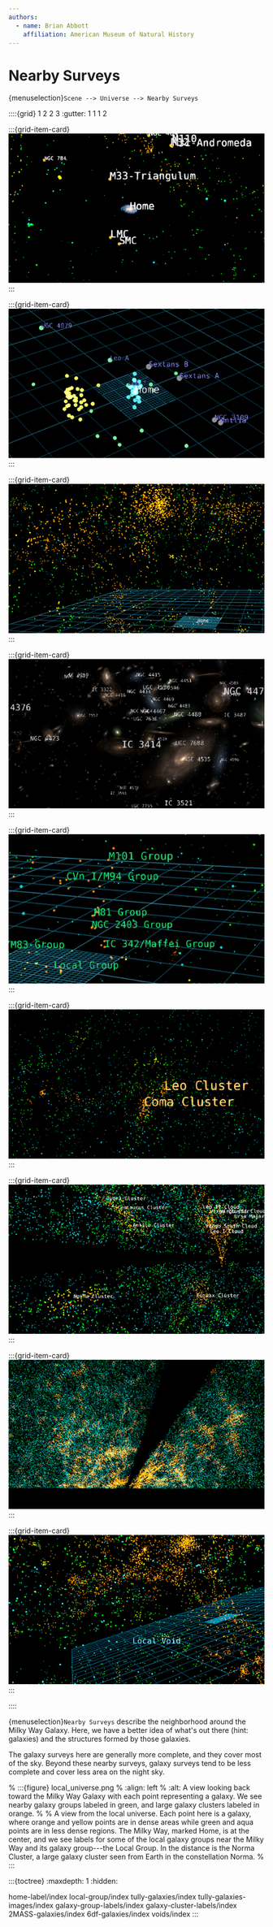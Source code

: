 ```yaml
---
authors:
  - name: Brian Abbott
    affiliation: American Museum of Natural History
---
```



# Nearby Surveys

{menuselection}`Scene --> Universe --> Nearby Surveys`


::::{grid} 1 2 2 3
:gutter: 1 1 1 2

:::{grid-item-card} [](./home-label/index)
[![Home (Milky Way) label](./home-label/home_label_icon.png)](./home-label/index)
:::

:::{grid-item-card} [](./local-group/index)
[![Local group](./local-group/local_group_icon.png)](./local-group/index)
:::

:::{grid-item-card} [](./tully-galaxies/index)
[![Tully galaxies](./tully-galaxies/tully_icon.png)](./tully-galaxies/index)
:::

:::{grid-item-card} [](./tully-galaxies-images/index)
[![Tully galaxies images](./tully-galaxies-images/tully_images_icon.png)](./tully-galaxies-images/index)
:::

:::{grid-item-card} [](./galaxy-group-labels/index)
[![Galaxy group labels](./galaxy-group-labels/galaxy_groups_icon.png)](./galaxy-group-labels/index)
:::

:::{grid-item-card} [](./galaxy-cluster-labels/index)
[![Galaxy cluster labels](./galaxy-cluster-labels/galaxy_clusters_icon.png)](./galaxy-cluster-labels/index)
:::

:::{grid-item-card} [](./2MASS-galaxies/index)
[![2MASS galaxies](./2MASS-galaxies/2mass_galaxies_icon.png)](./2MASS-galaxies/index)
:::

:::{grid-item-card} [](./6df-galaxies/index)
[![6dF galaxies](./6df-galaxies/6df_icon.png)](./6df-galaxies/index)
:::

:::{grid-item-card} [](./voids/index)
[![Voids](./voids/voids_icon.png)](./voids/index)
:::

::::


{menuselection}`Nearby Surveys` describe the neighborhood around the Milky Way Galaxy. Here, we have a better idea of what's out there (hint: galaxies) and the structures formed by those galaxies.

The galaxy surveys here are generally more complete, and they cover most of the sky. Beyond these nearby surveys, galaxy surveys tend to be less complete and cover less area on the night sky.


% :::{figure} local_universe.png
% :align: left
% :alt: A view looking back toward the Milky Way Galaxy with each point representing a galaxy. We see nearby galaxy groups labeled in green, and large galaxy clusters labeled in orange.
% 
% A view from the local universe. Each point here is a galaxy, where orange and yellow points are in dense areas while green and aqua points are in less dense regions. The Milky Way, marked Home, is at the center, and we see labels for some of the local galaxy groups near the Milky Way and its galaxy group---the Local Group. In the distance is the Norma Cluster, a large galaxy cluster seen from Earth in the constellation Norma. 
% :::





:::{toctree}
:maxdepth: 1
:hidden:

home-label/index
local-group/index
tully-galaxies/index
tully-galaxies-images/index
galaxy-group-labels/index
galaxy-cluster-labels/index
2MASS-galaxies/index
6df-galaxies/index
voids/index
:::


